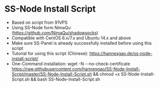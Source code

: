 # SS-Node Install Script
* Based on script from 91VPS
* Using SS-Node form NimaQu (https://github.com/NimaQu/shadowsocks)
* Compatible with CentOS 6.x/7.x and Ubuntu 14.x and above
* Make sure SS-Panel is already successfully installed before using this script
* Tutorial for using this script (Chinese): https://hannesgao.de/ss-node-install-script/
* One-Command installation: wget -N --no-check-certificate https://raw.githubusercontent.com/hannesgao/SS-Node-Install-Script/master/SS-Node-Install-Script.sh && chmod +x SS-Node-Install-Script.sh && bash SS-Node-Install-Script.sh
